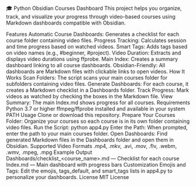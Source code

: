 🎓 Python Obsidian Courses Dashboard
This project helps you organize, track, and visualize your progress through video-based courses using Markdown dashboards compatible with Obsidian.

Features
Automatic Course Dashboards: Generates a checklist for each course folder containing video files.
Progress Tracking: Calculates session and time progress based on watched videos.
Smart Tags: Adds tags based on video names (e.g., #beginner, #project).
Video Duration: Extracts and displays video durations using ffprobe.
Main Index: Creates a summary dashboard linking to all course dashboards.
Obsidian-Friendly: All dashboards are Markdown files with clickable links to open videos.
How It Works
Scan Folders: The script scans your main courses folder for subfolders containing video files.
Generate Dashboards: For each course, it creates a Markdown checklist in a Dashboards folder.
Track Progress: Mark videos as watched by checking the boxes in the Markdown file.
View Summary: The main Index.md shows progress for all courses.
Requirements
Python 3.7 or higher
ffmpeg/ffprobe installed and available in your system PATH
Usage
Clone or download this repository.
Prepare Your Courses Folder: Organize your courses so each course is in its own folder containing video files.
Run the Script: python app4.py
Enter the Path: When prompted, enter the path to your main courses folder.
Open Dashboards: Find generated Markdown files in the Dashboards folder and open them in Obsidian.
Supported Video Formats
.mp4, .mkv, .avi, .mov, .flv, .webm, .wmv, .mpeg, .mpg
Example Output
Dashboards/checklist\_<course_name>.md — Checklist for each course
Index.md — Main dashboard with progress bars
Customization
Emojis and Tags: Edit the emojis, tags_default, and smart_tags lists in app4.py to personalize your dashboards.
License
MIT License
